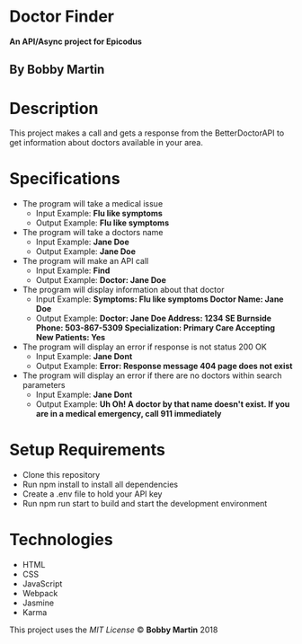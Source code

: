 # Doctor Finder
**An API/Async project for Epicodus**

## By Bobby Martin

# Description
This project makes a call and gets a response from the BetterDoctorAPI to get information about doctors available in your area.

# Specifications
* The program will take a medical issue
  * Input Example: **Flu like symptoms**
  * Output Example: **Flu like symptoms**
* The program will take a doctors name
  * Input Example: **Jane Doe**
  * Output Example: **Jane Doe**
* The program will make an API call
  * Input Example: **Find**
  * Output Example: **Doctor: Jane Doe**
* The program will display information about that doctor
  * Input Example: **Symptoms: Flu like symptoms Doctor Name: Jane Doe**
  * Output Example: **Doctor: Jane Doe Address: 1234 SE Burnside Phone: 503-867-5309 Specialization: Primary Care Accepting New Patients: Yes**
* The program will display an error if response is not status 200 OK
  * Input Example: **Jane Dont**
  * Output Example: **Error: Response message 404 page does not exist**
* The program will display an error if there are no doctors within search parameters
  * Input Example: **Jane Dont**
  * Output Example: **Uh Oh! A doctor by that name doesn't exist. If you are in a medical emergency, call 911 immediately**

# Setup Requirements
* Clone this repository
* Run npm install to install all dependencies
* Create a .env file to hold your API key
* Run npm run start to build and start the development environment

# Technologies
* HTML
* CSS
* JavaScript
* Webpack
* Jasmine
* Karma

This project uses the _MIT License_
&copy; **Bobby Martin** 2018
